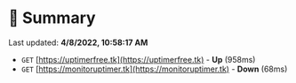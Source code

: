 # 📖 Summary
Last updated: **4/8/2022, 10:58:17 AM**

- `GET` [https://uptimerfree.tk](https://uptimerfree.tk) - **Up** (958ms)
- `GET` [https://monitoruptimer.tk](https://monitoruptimer.tk) - **Down** (68ms)
